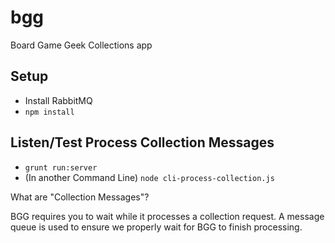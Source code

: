 # bgg
Board Game Geek Collections app

## Setup
* Install RabbitMQ
* `npm install`

## Listen/Test Process Collection Messages
* `grunt run:server`
* (In another Command Line) `node cli-process-collection.js`

What are "Collection Messages"?

BGG requires you to wait while it processes a collection request. 
A message queue is used to ensure we properly wait for BGG to finish processing.
